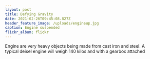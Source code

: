 ```yaml
---
layout: post
title: Defying Gravity
date: 2021-02-26T09:45:08.827Z
header_feature_image: /uploads/engineup.jpg
caption: Engine suspended
flickr_album: flickr
---
```

Engine are very heavy objects being made from cast iron and steel. A typical deisel engine will weigh 140 kilos and with a gearbox attached